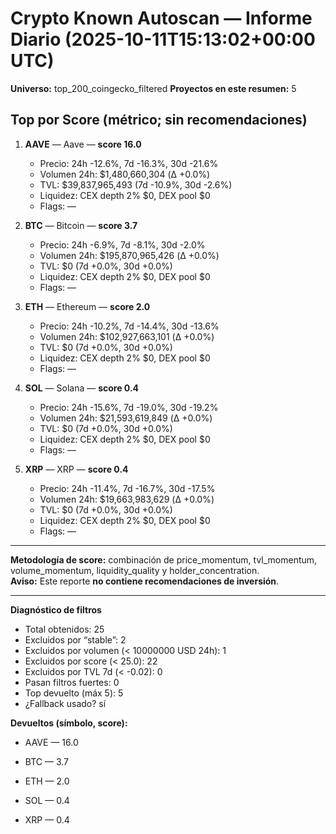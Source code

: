 # Crypto Known Autoscan — Informe Diario (2025-10-11T15:13:02+00:00 UTC)

**Universo:** top_200_coingecko_filtered
**Proyectos en este resumen:** 5

## Top por Score (métrico; sin recomendaciones)

1. **AAVE** — Aave — **score 16.0**
   - Precio: 24h -12.6%, 7d -16.3%, 30d -21.6%
   - Volumen 24h: $1,480,660,304 (Δ +0.0%)
   - TVL: $39,837,965,493 (7d -10.9%, 30d -2.6%)
   - Liquidez: CEX depth 2% $0, DEX pool $0
   - Flags: —

2. **BTC** — Bitcoin — **score 3.7**
   - Precio: 24h -6.9%, 7d -8.1%, 30d -2.0%
   - Volumen 24h: $195,870,965,426 (Δ +0.0%)
   - TVL: $0 (7d +0.0%, 30d +0.0%)
   - Liquidez: CEX depth 2% $0, DEX pool $0
   - Flags: —

3. **ETH** — Ethereum — **score 2.0**
   - Precio: 24h -10.2%, 7d -14.4%, 30d -13.6%
   - Volumen 24h: $102,927,663,101 (Δ +0.0%)
   - TVL: $0 (7d +0.0%, 30d +0.0%)
   - Liquidez: CEX depth 2% $0, DEX pool $0
   - Flags: —

4. **SOL** — Solana — **score 0.4**
   - Precio: 24h -15.6%, 7d -19.0%, 30d -19.2%
   - Volumen 24h: $21,593,619,849 (Δ +0.0%)
   - TVL: $0 (7d +0.0%, 30d +0.0%)
   - Liquidez: CEX depth 2% $0, DEX pool $0
   - Flags: —

5. **XRP** — XRP — **score 0.4**
   - Precio: 24h -11.4%, 7d -16.7%, 30d -17.5%
   - Volumen 24h: $19,663,983,629 (Δ +0.0%)
   - TVL: $0 (7d +0.0%, 30d +0.0%)
   - Liquidez: CEX depth 2% $0, DEX pool $0
   - Flags: —


---

**Metodología de score:** combinación de price_momentum, tvl_momentum, volume_momentum, liquidity_quality y holder_concentration.  
**Aviso:** Este reporte **no contiene recomendaciones de inversión**.


---
**Diagnóstico de filtros**

- Total obtenidos: 25
- Excluidos por “stable”: 2
- Excluidos por volumen (< 10000000 USD 24h): 1
- Excluidos por score (< 25.0): 22
- Excluidos por TVL 7d (< -0.02): 0
- Pasan filtros fuertes: 0
- Top devuelto (máx 5): 5
- ¿Fallback usado? sí


**Devueltos (símbolo, score):**

- AAVE — 16.0

- BTC — 3.7

- ETH — 2.0

- SOL — 0.4

- XRP — 0.4


